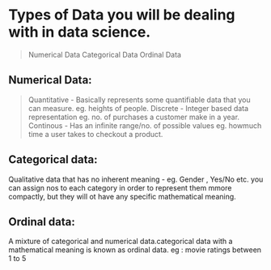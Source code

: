# Types of Data you will be dealing with in data science.
> Numerical Data
> Categorical Data
> Ordinal Data

## Numerical Data:

> Quantitative - Basically represents some quantifiable data that you can measure. eg. heights of people.
> Discrete - Integer based data representation eg. no. of purchases a customer make in a year.
> Continous - Has an infinite range/no. of possible values eg. howmuch time a user takes to checkout a product.

## Categorical data:

Qualitative data that has no inherent meaning - eg. Gender , Yes/No etc.
you can assign nos to each category in order to represent them mmore compactly, but they will ot have any specific mathematical meaning.

## Ordinal data:

A mixture of categorical and numerical data.categorical data with a mathematical meaning is known as ordinal data.
eg : movie ratings between 1 to 5
